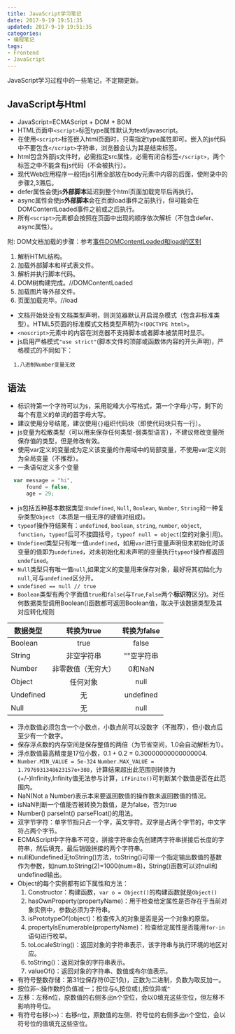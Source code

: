 ```yaml
---
title: JavaScript学习笔记
date: 2017-9-19 19:51:35
updated: 2017-9-19 19:51:35
categories:
- 编程笔记
tags:
- Frontend
- JavaScript
---
```


JavaScript学习过程中的一些笔记，不定期更新。

<!-- more -->

## JavaScript与Html
- JavaScript=ECMAScript + DOM + BOM  
- HTML页面中`<script>`标签type属性默认为text/javascript。
- 在使用`<script>`标签嵌入html页面时，只需指定type属性即可。嵌入的js代码中不要包含`</script>`字符串，浏览器会认为其是结束标签。
- html包含外部js文件时，必需指定src属性，必需有闭合标签`</script>`，两个标签之中不能含有js代码（不会被执行）。
- 现代Web应用程序一般把js引用全部放在body元素中内容的后面，使附录中的步骤2,3滞后。
- defer属性会使js**外部脚本**延迟到整个html页面加载完毕后再执行。
- async属性会使js**外部脚本**会在页面load事件之前执行，但可能会在DOMContentLoaded事件之前或之后执行。
- 所有`<script>`元素都会按照在页面中出现的顺序依次解析（不包含defer、async属性）。

附: DOM文档加载的步骤：参考[事件DOMContentLoaded和load的区别](http://www.cnblogs.com/caizhenbo/p/6679478.html)
  1. 解析HTML结构。
  2. 加载外部脚本和样式表文件。
  3. 解析并执行脚本代码。
  4. DOM树构建完成。//DOMContentLoaded
  5. 加载图片等外部文件。
  6. 页面加载完毕。//load

- 文档开始处没有文档类型声明，则浏览器默认开启混杂模式（包含非标准类型）。HTML5页面的标准模式文档类型声明为`<!DOCTYPE html>`。
- `<noscript>`元素中的内容在浏览器不支持脚本或者脚本被禁用时显示。
- js启用严格模式`"use strict"`(脚本文件的顶部或函数体内容的开头声明)，严格模式的不同如下：
```
  1.八进制Number变量无效
```

## 语法
- 标识符第一个字符可以为`$`，采用驼峰大小写格式，第一个字母小写，剩下的每个有意义的单词的首字母大写。
- 建议使用分号结尾，建议使用`{}`组织代码块（即使代码块只有一行）。
- js变量为松散类型（可以用来保存任何类型-弱类型语言），不建议修改变量所保存值的类型，但是修改有效。
- 使用var定义的变量成为定义该变量的作用域中的局部变量，不使用var定义则为全局变量（不推荐）。
- 一条语句定义多个变量
```javascript
  var message = "hi",
      found = false,
      age = 29;
```
- js包括五种基本数据类型:`Undefined`, `Null`, `Boolean`, `Number`, `String`和一种复杂类型`Object`（本质是一组无序的键值对组成)。
- `typeof`操作符结果有：`undefined`, `boolean`, `string`, `number`, `object`, `function`，`typeof`后可不接圆括号，`typeof null = object`(空的对象引用)。
- `Undefined`类型只有唯一值`undefined`，如用`var`进行变量声明但未初始化时该变量的值即为`undefined`，对未初始化和未声明的变量执行`typeof`操作都返回`undefined`。
- `Null`类型只有唯一值`null`,如果定义的变量用来保存对象，最好将其初始化为`null`,可与`undefined`区分开。
- `undefined == null // true`
- `Boolean`类型有两个字面值`true`和`false`(与`True`,`False`两个**标识符**区分)。对任何数据类型调用Boolean()函数都可返回Boolean值，取决于该数据类型及其对应转化规则

| 数据类型 | 转换为true | 转换为false |
| - |:----:|:----:|
| Boolean | true | false |
| String | 非空字符串 | ""空字符串 |
| Number | 非零数值（无穷大） | 0和NaN |
| Object | 任何对象 | null |
| Undefined | 无 | undefined |
| Null | 无 | null |

- 浮点数值必须包含一个小数点，小数点前可以没数字（不推荐），但小数点后至少有一个数字。
- 保存浮点数的内存空间是保存整值的两倍（为节省空间，1.0会自动解析为1）。
- 浮点数值最高精度是17位小数，0.1 + 0.2 = 0.30000000000000004.
- `Number.MIN_VALUE = 5e-324` `Number.MAX_VALUE = 1.7976931348623157e+308`，计算结果超出此范围则转换为(+/-)Infinity,Infinity值无法参与计算，`ifFinite()`可判断某个数值是否在此范围内。
- NaN(Not a Number)表示本来要返回数值的操作数未返回数值的情况。
- isNaN判断一个值能否被转换为数值，是为false，否为true
- Number() parseInt() parseFloat()的用法。
- 双字节字符：单字节指只占一个字，英文字符。双字是占两个字节的，中文字符占两个字节。
- ECMAScript中字符串不可变，拼接字符串会先创建两字符串拼接后长度的字符串，然后填充，最后销毁拼接的两个字符串。
- null和undefined无toString()方法，toString()可带一个指定输出数值的基数作为参数，如num.toString(2)=1000(num=8)，String()函数可以对null和undefined输出。
- Object的每个实例都有如下属性和方法：
  1. Constructor：构建函数，`var o = Object()`的构建函数就是`Object()`
  2. hasOwnProperty(propertyName)：用于检查给定属性是否存在于当前对象实例中，参数必须为字符串。
  3. isPrototypeOf(object)：检查传入的对象是否是另一个对象的原型。
  4. propertyIsEnumerable(propertyName)：检查给定属性是否能用`for-in`语句进行枚举。
  5. toLocaleString()：返回对象的字符串表示，该字符串与执行环境的地区对应。
  6. toString()：返回对象的字符串表示。
  7. valueOf()：返回对象的字符串、数值或布尔值表示。
- 有符号整数存储：第31位保存符(0正1负)，正数为二进制，负数为取反加一。
- 按位非`~`:操作数的负值减一；按位与`&`,按位或`|`,按位异或`^`
- 左移：左移n位，原数值的右侧多出n个空位，会以0填充这些空位，但左移不影响符号位。
- 有符号右移(`>>`)：右移n位，原数值的左侧、符号位的右侧多出n个空位，会以符号位的值填充这些空位。
